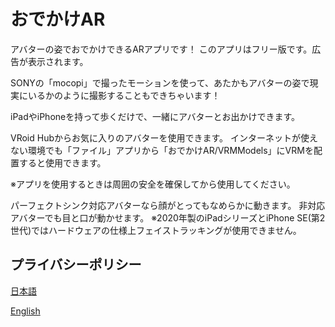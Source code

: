 ﻿# おでかけAR
アバターの姿でおでかけできるARアプリです！
このアプリはフリー版です。広告が表示されます。

SONYの「mocopi」で撮ったモーションを使って、あたかもアバターの姿で現実にいるかのように撮影することもできちゃいます！

iPadやiPhoneを持って歩くだけで、一緒にアバターとお出かけできます。


VRoid Hubからお気に入りのアバターを使用できます。
インターネットが使えない環境でも「ファイル」アプリから「おでかけAR/VRMModels」にVRMを配置すると使用できます。


※アプリを使用するときは周囲の安全を確保してから使用してください。


パーフェクトシンク対応アバターなら顔がとってもなめらかに動きます。
非対応アバターでも目と口が動かせます。
※2020年製のiPadシリーズとiPhone SE(第2世代)ではハードウェアの仕様上フェイストラッキングが使用できません。

## プライバシーポリシー
[日本語](./privacy_ja/)

[English](./privacy_en/)
